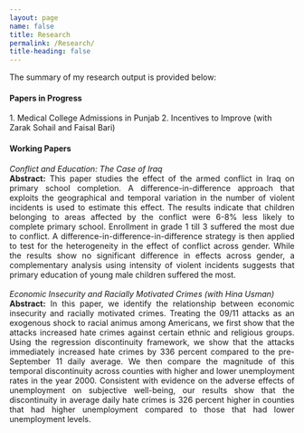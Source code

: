 ```yaml
---
layout: page
name: false
title: Research
permalink: /Research/
title-heading: false
---
```


The summary of my research output is provided below:

<h4><strong>Papers in Progress</strong></h4>
1. Medical College Admissions in Punjab
2. Incentives to Improve (with Zarak Sohail and Faisal Bari)

<h4><strong>Working Papers</strong></h4>

<div style="text-align: justify">
<em>Conflict and Education: The Case of Iraq</em> <br>
<strong>Abstract:</strong> This paper studies the effect of the armed conflict in Iraq on primary school completion. A difference-in-difference approach that exploits the geographical and temporal variation in the number of violent incidents is used to estimate this effect. The results indicate that children belonging to areas affected by the conflict were 6-8% less likely to complete primary school. Enrollment in grade 1 till 3 suffered the most due to conflict. A difference-in-difference-in-difference strategy is then applied to test for the heterogeneity in the effect of conflict across gender. While the results show no significant difference in effects across gender, a complementary analysis using intensity of violent incidents suggests that primary education of young male children suffered the most.<br>
</div>

<!---

<em>[Presentation](https://www.dropbox.com/s/kakibojkd7tg1md/Conflict%20and%20Education.pdf?dl=0)</em> |
<em>[Short Video Presentation]</em>
 -->  

<br>

<div style="text-align: justify"> <em>Economic Insecurity and Racially Motivated Crimes (with Hina Usman)</em> <br>
<strong>Abstract:</strong> In this paper, we identify the relationship between economic insecurity and racially motivated crimes. Treating the 09/11 attacks as an exogenous shock to racial animus among Americans, we first show that the attacks increased hate crimes against certain ethnic and religious groups. Using the regression discontinuity framework, we show that the attacks immediately increased hate crimes by 336 percent compared to the pre-September 11 daily average. We then compare the magnitude of this temporal discontinuity across counties with higher and lower unemployment rates in the year 2000. Consistent with evidence on the adverse effects of unemployment on subjective well-being, our results show that the discontinuity in average daily hate crimes is 326 percent higher in counties that had higher unemployment compared to those that had lower unemployment levels.<br>
</div>
<!---

<em>[Presentation](https://www.dropbox.com/s/kakibojkd7tg1md/Conflict%20and%20Education.pdf?dl=0)</em> |
<em>[Short Video Presentation]</em>
 -->  


<br>

<h3><strong>Publications</strong></h3>

<em>[The Geography of Poverty in Pakistan](https://www.dropbox.com/s/lxm7ogj0yqv3jth/6-PPAF_SDPI_Report_%20Geography_of_Poverty_in_Pakistan.pdf?dl=0) (with Arif Naveed and Geof Wood)</em><br>
